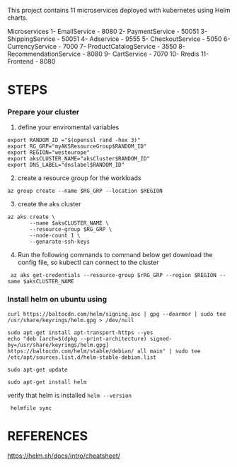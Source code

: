This project contains 11 microservices deployed with kubernetes using Helm charts.

Microservices
1- EmailService - 8080
2- PaymentService - 50051
3- ShippingService - 50051
4- Adservice - 9555
5- CheckoutService - 5050
6- CurrencyService - 7000
7- ProductCatalogService - 3550
8- RecommendationService - 8080
9- CartService - 7070
10- Rredis
11- Frontend - 8080


# STEPS

### Prepare your cluster
 
1. define your enviromental variables

```
export RANDOM_ID ="$(openssl rand -hex 3)"
export RG_GRP="myAKSResourceGroup$RANDOM_ID"
export REGION="westeurope"
export aksCLUSTER_NAME="aksCluster$RANDOM_ID"
export DNS_LABEL="dnslabel$RANDOM_ID"

```

2. create a resource group for the workloads

` az group create --name $RG_GRP --location $REGION ` 


3. create the aks cluster 

```
az aks create \
       --name $aksCLUSTER_NAME \
       --resource-group $RG_GRP \
       --node-count 1 \
       --genarate-ssh-keys

```


4. Run the following commands to command below get download the config file, so kubectl can connect to the cluster

 ```
  az aks get-credentials --resource-group $rRG_GRP --region $REGION --name $aksCLUSTER_NAME 

```

### Install helm on ubuntu using

```
curl https://baltocdn.com/helm/signing.asc | gpg --dearmor | sudo tee /usr/share/keyrings/helm.gpg > /dev/null

sudo apt-get install apt-transport-https --yes
echo "deb [arch=$(dpkg --print-architecture) signed-by=/usr/share/keyrings/helm.gpg] https://baltocdn.com/helm/stable/debian/ all main" | sudo tee /etc/apt/sources.list.d/helm-stable-debian.list

sudo apt-get update

sudo apt-get install helm

```


verify that helm is installed 
` helm --version `


` helmfile sync`





# REFERENCES

https://helm.sh/docs/intro/cheatsheet/